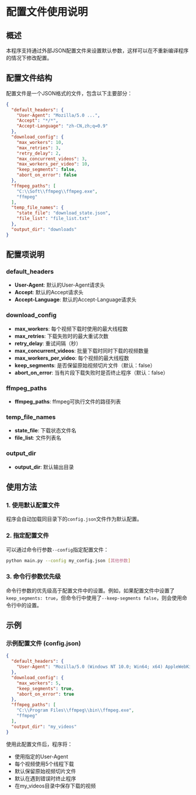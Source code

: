 # 配置文件使用说明

## 概述

本程序支持通过外部JSON配置文件来设置默认参数，这样可以在不重新编译程序的情况下修改配置。

## 配置文件结构

配置文件是一个JSON格式的文件，包含以下主要部分：

```json
{
  "default_headers": {
    "User-Agent": "Mozilla/5.0 ...",
    "Accept": "*/*",
    "Accept-Language": "zh-CN,zh;q=0.9"
  },
  "download_config": {
    "max_workers": 10,
    "max_retries": 3,
    "retry_delay": 2,
    "max_concurrent_videos": 3,
    "max_workers_per_video": 10,
    "keep_segments": false,
    "abort_on_error": false
  },
  "ffmpeg_paths": [
    "C:\\Soft\\ffmpeg\\ffmpeg.exe",
    "ffmpeg"
  ],
  "temp_file_names": {
    "state_file": "download_state.json",
    "file_list": "file_list.txt"
  },
  "output_dir": "downloads"
}
```

## 配置项说明

### default_headers
- **User-Agent**: 默认的User-Agent请求头
- **Accept**: 默认的Accept请求头
- **Accept-Language**: 默认的Accept-Language请求头

### download_config
- **max_workers**: 每个视频下载时使用的最大线程数
- **max_retries**: 下载失败时的最大重试次数
- **retry_delay**: 重试间隔（秒）
- **max_concurrent_videos**: 批量下载时同时下载的视频数量
- **max_workers_per_video**: 每个视频的最大线程数
- **keep_segments**: 是否保留原始视频切片文件（默认：false）
- **abort_on_error**: 当有片段下载失败时是否终止程序（默认：false）

### ffmpeg_paths
- **ffmpeg_paths**: ffmpeg可执行文件的路径列表

### temp_file_names
- **state_file**: 下载状态文件名
- **file_list**: 文件列表名

### output_dir
- **output_dir**: 默认输出目录

## 使用方法

### 1. 使用默认配置文件
程序会自动加载同目录下的`config.json`文件作为默认配置。

### 2. 指定配置文件
可以通过命令行参数`--config`指定配置文件：

```bash
python main.py --config my_config.json [其他参数]
```

### 3. 命令行参数优先级
命令行参数的优先级高于配置文件中的设置。例如，如果配置文件中设置了`keep_segments: true`，但命令行中使用了`--keep-segments false`，则会使用命令行中的设置。

## 示例

### 示例配置文件 (config.json)
```json
{
  "default_headers": {
    "User-Agent": "Mozilla/5.0 (Windows NT 10.0; Win64; x64) AppleWebKit/537.36"
  },
  "download_config": {
    "max_workers": 5,
    "keep_segments": true,
    "abort_on_error": true
  },
  "ffmpeg_paths": [
    "C:\\Program Files\\ffmpeg\\bin\\ffmpeg.exe",
    "ffmpeg"
  ],
  "output_dir": "my_videos"
}
```

使用此配置文件后，程序将：
- 使用指定的User-Agent
- 每个视频使用5个线程下载
- 默认保留原始视频切片文件
- 默认在遇到错误时终止程序
- 在my_videos目录中保存下载的视频